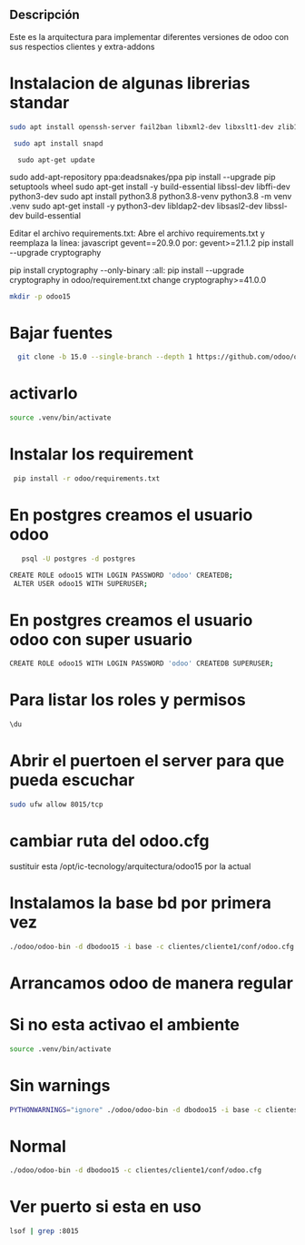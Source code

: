 ## Descripción

Este es la arquitectura para implementar diferentes versiones de odoo con sus respectios clientes y extra-addons

# Instalacion de algunas librerias standar

```bash
sudo apt install openssh-server fail2ban libxml2-dev libxslt1-dev zlib1g-dev libsasl2-dev libldap2-dev build-essential libssl-dev libffi-dev libmysqlclient-dev libpq-dev libjpeg8-dev liblcms2-dev libblas-dev libatlas-base-dev git curl   fontconfig libxrender1 xfonts-75dpi xfonts-base libjpeg-dev libevent-dev -y
```

```bash
 sudo apt install snapd
```

      sudo apt-get update

sudo add-apt-repository ppa:deadsnakes/ppa
pip install --upgrade pip setuptools wheel
sudo apt-get install -y build-essential libssl-dev libffi-dev python3-dev
sudo apt install python3.8 python3.8-venv
python3.8 -m venv .venv
sudo apt-get install -y python3-dev libldap2-dev libsasl2-dev libssl-dev build-essential

Editar el archivo requirements.txt:
Abre el archivo requirements.txt y reemplaza la línea:
javascript
gevent==20.9.0
por:
gevent>=21.1.2
pip install --upgrade cryptography

pip install cryptography --only-binary :all:
pip install --upgrade cryptography
in odoo/requirement.txt change
cryptography>=41.0.0

```bash
mkdir -p odoo15
```

# Bajar fuentes

```bash
  git clone -b 15.0 --single-branch --depth 1 https://github.com/odoo/odoo.git odoo
```

# activarlo

```bash
source .venv/bin/activate
```

# Instalar los requirement

```bash
 pip install -r odoo/requirements.txt
```

# En postgres creamos el usuario odoo

```bash
   psql -U postgres -d postgres
```

```bash
CREATE ROLE odoo15 WITH LOGIN PASSWORD 'odoo' CREATEDB;
 ALTER USER odoo15 WITH SUPERUSER;
```

# En postgres creamos el usuario odoo con super usuario

```bash
CREATE ROLE odoo15 WITH LOGIN PASSWORD 'odoo' CREATEDB SUPERUSER;
```

# Para listar los roles y permisos

```bash
\du
```

# Abrir el puertoen el server para que pueda escuchar

```bash
sudo ufw allow 8015/tcp
```

# cambiar ruta del odoo.cfg

sustituir esta /opt/ic-tecnology/arquitectura/odoo15 por la actual

# Instalamos la base bd por primera vez

```bash
./odoo/odoo-bin -d dbodoo15 -i base -c clientes/cliente1/conf/odoo.cfg
```

# Arrancamos odoo de manera regular

# Si no esta activao el ambiente

```bash
source .venv/bin/activate
```

# Sin warnings

```bash
PYTHONWARNINGS="ignore" ./odoo/odoo-bin -d dbodoo15 -i base -c clientes/cliente1/conf/odoo.cfg
```

# Normal

```bash
./odoo/odoo-bin -d dbodoo15 -c clientes/cliente1/conf/odoo.cfg
```

# Ver puerto si esta en uso

```bash
lsof | grep :8015
```
